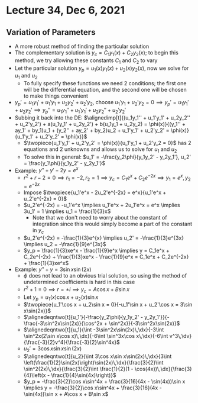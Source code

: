 # Lecture 34, Dec 6, 2021

## Variation of Parameters

* A more robust method of finding the particular solution
* The complementary solution is $y_c = C_1y_1(x) + C_2y_2(x)$; to begin this method, we try allowing these constants $C_1$ and $C_2$ to vary
* Let the particular solution $y_p = u_1(x)y_1(x) + u_2(x)y_2(x)$, now we solve for $u_1$ and $u_2$
	* To fully specify these functions we need 2 conditions; the first one will be the differential equation, and the second one will be chosen to make things convenient
* $y_p' = u_1y_1' + u_1'y_1 + u_2y_2' + u_2'y_2$, choose $u_1'y_1 + u_2'y_2 = 0 \implies y_p' = u_1y_1' + u_2y_2' \implies y_p'' = u_1y_1'' + u_1'y_1' + u_2y_2'' + u_2'y_2'$
* Subbing it back into the DE: $\alignedimp[t]{(u_1y_1'' + u_1'y_1' + u_2y_2'' + u_2'y_2') + a(u_1y_1' + u_2y_2') + b(u_1y_1 + u_2y_2) = \phi(x)}{(y_1'' + ay_1' + by_1)u_1 + (y_2'' + ay_2' + by_2)u_2 + u_1'y_1' + u_2'y_2' = \phi(x)}{u_1'y_1' + u_2'y_2' = \phi(x)}$
	* $\twopiece{u_1'y_1' + u_2'y_2' = \phi(x)}{u_1'y_1 + u_2'y_2 = 0}$ has 2 equations and 2 unknowns and allows us to solve for $u_1$ and $u_2$
	* To solve this in general: $u_1' = -\frac{y_2\phi}{y_1y_2' - y_2y_1'}, u_2' = \frac{y_1\phi}{y_1y_2' - y_2y_1'}$
* Example: $y'' + y' - 2y = e^x$
	* $r^2 + r - 2 = 0 \implies r_1 = -2, r_2 = 1 \implies y_c = C_1e^x + C_2e^{-2x} \implies y_1 = e^x, y_2 = e^{-2x}$
	* Impose $\twopiece{u_1'e^x - 2u_2'e^{-2x} = e^x}{u_1'e^x + u_2'e^{-2x} = 0}$
	* $u_2'e^{-2x} = -u_1'e^x \implies u_1'e^x + 2u_1'e^x = e^x \implies 3u_1' = 1 \implies u_1 = \frac{1}{3}x$
		* Note that we don't need to worry about the constant of integration since this would simply become a part of the constant in $y_c$
	* $u_2'e^{-2x} = -\frac{1}{3}e^{x} \implies u_2' = -\frac{1}{3}e^{3x} \implies u_2 = -\frac{1}{9}e^{3x}$
	* $y_p = \frac{1}{3}xe^x - \frac{1}{9}e^x \implies y = C_1e^x + C_2e^{-2x} + \frac{1}{3}xe^x - \frac{1}{9}e^x = C_1e^x + C_2e^{-2x} + \frac{1}{3}xe^x$
* Example: $y'' + y = 3\sin x\sin(2x)$
	* $\phi$ does not lead to an obvious trial solution, so using the method of undetermined coefficients is hard in this case
	* $r^2 + 1 = 0 \implies r = \pm i \implies y_c = A\cos x + B\sin x$
	* Let $y_p = u_1(x)\cos x + u_2(x)\sin x$
	* $\twopiece{u_1'\cos x + u_2\sin x = 0}{-u_1'\sin x + u_2'\cos x = 3\sin x\sin(2x)}$
	* $\alignedeqntwo[t]{u_1'}{-\frac{y_2\phi}{y_1y_2' - y_2y_1'}}{-\frac{-3\sin^2x\sin(2x)}{\cos^2x + \sin^2x}}{-3\sin^2x\sin(2x)}$
	* $\alignedeqntwo[t]{u_1}{\int -3\sin^2x\sin(2x)\,\dx}{-3\int \sin^2x(2\sin x\cos x)\,\dx}{-6\int \sin^3x\cos x\,\dx}{-6\int v^3\,\dv}{\frac{-3}{2}v^4}{\frac{-3}{2}\sin^4x}$
	* $u_2' = 3\cos x\sin x\sin(2x)$
	* $\alignedeqntwo[t]{u_2}{\int 3\cos x\sin x\sin(2x)\,\dx}{3\int \left(\frac{1}{2}\sin(2x)\right)\sin(2x)\,\dx}{\frac{3}{2}\int \sin^2(2x)\,\dx}{\frac{3}{2}\int \frac{1}{2}(1 - \cos(4x))\,\dx}{\frac{3}{4}\left(x - \frac{1}{4}\sin(4x)\right)}$
	* $y_p = -\frac{3}{2}\cos x\sin^4x + \frac{3}{16}(4x - \sin(4x))\sin x \implies y = -\frac{3}{2}\cos x\sin^4x + \frac{3}{16}(4x - \sin(4x))\sin x + A\cos x + B\sin x$

